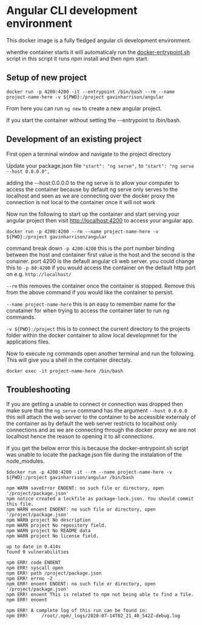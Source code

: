 # Angular CLI development environment

This docker image is a fully fledged angular cli development environment.

whenthe container starts it will automaticaly run the [docker-entrypoint.sh](docker-entrypoint.sh) script in this script it runs npm install and then npm start.

## Setup of new project

    docker run -p 4200:4200 -it --entrypoint /bin/bash --rm --name project-name-here -v ${PWD}:/project gavinharrison/angular

From here you can run `ng new` to create a new angular project.

If you start the container without setting the --entrypoint to /bin/bash.

## Development of an existing project

First open a terminal window and navigate to the project directory

Update your package.json file `"start": "ng serve",` to `"start": "ng serve --host 0.0.0.0",`

adding the --host:0.0.0.0 to the ng serve is to allow your computer to access the container because by default ng serve only serves to the localhost and seen as we are connecting over the docker proxy the connection is not local to the container once it will not work

Now run the following to start up the container and start serving your angular project then visit <http://localhost:4200> to access your angular app.

    docker run -p 4200:4200 --rm --name project-name-here -v ${PWD}:/project gavinharrison/angular

command break down
`-p 4200:4200` this is the port number binding between the host and container first value is the host and the second is the conainer. port 4200 is the default angular cli web server. you could change this to `-p 80:4200` if you would access the container on the default http port on e.g. `http://localhost/`

`--rm` this removes the container once the container is stopped. Remove this from the above command if you would like the container to persist.

`--name project-name-here` this is an easy to remember name for the conatainer for when trying to access the container later to run ng commands.

`-v ${PWD}:/project` this is to connect the current directory to the projects folder within the docker container to allow local developmnet for the applications files.

Now to execute ng commands open another terminal and run the following. This will give you a shell in the container directaly.

    docker exec -it project-name-here /bin/bash

## Troubleshooting

If you are getting a unable to connect or connection was dropped then make sure that the `ng serve` command has the argument `--host 0.0.0.0` this will attach the web server to the container to be accessible externaly of the container as by default the web server restricts to localhost only connections and as we are connecting through the docker proxy we are not localhost hence the reason to opening it to all connections.

If you get the below error this is because the docker-entrypoint.sh script was unable to locate the package.json file during the instalation of the node_modules.

    $docker run -p 4200:4200 -it --rm --name project-name-here -v ${PWD}:/project gavinharrison/angular /bin/bash

    npm WARN saveError ENOENT: no such file or directory, open '/project/package.json'
    npm notice created a lockfile as package-lock.json. You should commit this file.
    npm WARN enoent ENOENT: no such file or directory, open '/project/package.json'
    npm WARN project No description
    npm WARN project No repository field.
    npm WARN project No README data
    npm WARN project No license field.

    up to date in 0.414s
    found 0 vulnerabilities

    npm ERR! code ENOENT
    npm ERR! syscall open
    npm ERR! path /project/package.json
    npm ERR! errno -2
    npm ERR! enoent ENOENT: no such file or directory, open '/project/package.json'
    npm ERR! enoent This is related to npm not being able to find a file.
    npm ERR! enoent 

    npm ERR! A complete log of this run can be found in:
    npm ERR!     /root/.npm/_logs/2020-07-14T02_21_40_542Z-debug.log
